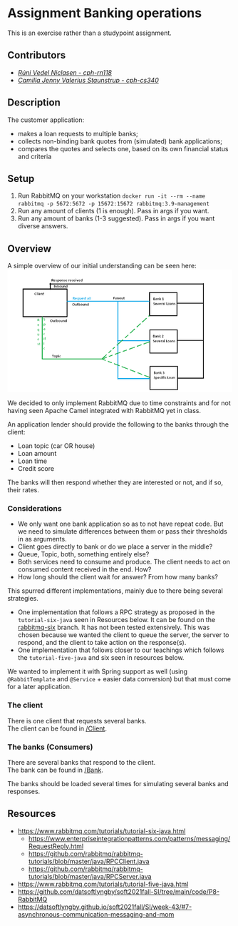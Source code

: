 # Assignment Banking operations
This is an exercise rather than a studypoint assignment.

## Contributors
- _[Rúni Vedel Niclasen - cph-rn118](https://github.com/Runi-VN)_
- _[Camilla Jenny Valerius Staunstrup - cph-cs340](https://github.com/Castau)_

## Description

The customer application:  
- makes a loan requests to multiple banks;
- collects non-binding bank quotes from (simulated) bank applications;
- compares the quotes and selects one, based on its own financial status and
criteria

## Setup
1. Run RabbitMQ on your workstation `docker run -it --rm --name rabbitmq -p 5672:5672 -p 15672:15672 rabbitmq:3.9-management`
2. Run any amount of clients (1 is enough). Pass in args if you want.
3. Run any amount of banks (1-3 suggested). Pass in args if you want diverse answers.


## Overview

A simple overview of our initial understanding can be seen here:  
![Mockup of conceptual understanding](./Concept3.png)

We decided to only implement RabbitMQ due to time constraints and for not having seen Apache Camel integrated with RabbitMQ yet in class.

An application lender should provide the following to the banks through the client:
- Loan topic (car OR house)
- Loan amount
- Loan time
- Credit score

The banks will then respond whether they are interested or not, and if so, their rates.

### Considerations
- We only want one bank application so as to not have repeat code. But we need to simulate differences between them or pass their thresholds in as arguments.
- Client goes directly to bank or do we place a server in the middle?
- Queue, Topic, both, something entirely else?
- Both services need to consume and produce. The client needs to act on consumed content received in the end. How?
- How long should the client wait for answer? From how many banks?

This spurred different implementations, mainly due to there being several strategies.
- One implementation that follows a RPC strategy as proposed in the `tutorial-six-java` seen in Resources below. It can be found on the [rabbitmq-six](https://github.com/Hold-Krykke-BA/System_Integration/tree/rabbitmq-six/RabbitMQ) branch. It has not been tested extensively. This was chosen because we wanted the client to queue the server, the server to respond, and the client to take action on the response(s). 
- One implementation that follows closer to our teachings which follows the `tutorial-five-java` and six seen in resources below.

We wanted to implement it with Spring support as well (using `@RabbitTemplate` and `@Service` + easier data conversion) but that must come for a later application.

### The client
There is one client that requests several banks.  
The client can be found in [/Client](./Client).

### The banks (Consumers)
There are several banks that respond to the client.  
The bank can be found in [/Bank](./Bank).  

The banks should be loaded several times for simulating several banks and responses. 

## Resources
- https://www.rabbitmq.com/tutorials/tutorial-six-java.html
  - https://www.enterpriseintegrationpatterns.com/patterns/messaging/RequestReply.html
  - https://github.com/rabbitmq/rabbitmq-tutorials/blob/master/java/RPCClient.java
  - https://github.com/rabbitmq/rabbitmq-tutorials/blob/master/java/RPCServer.java
- https://www.rabbitmq.com/tutorials/tutorial-five-java.html
- https://github.com/datsoftlyngby/soft2021fall-SI/tree/main/code/P8-RabbitMQ
- https://datsoftlyngby.github.io/soft2021fall/SI/week-43/#7-asynchronous-communication-messaging-and-mom
